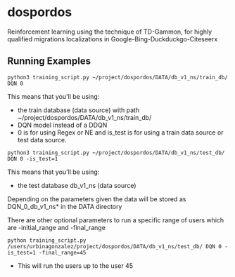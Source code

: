 # dospordos
Reinforcement learning using the technique of TD-Gammon, for highly qualified migrations localizations in Google-Bing-Duckduckgo-Citeseerx

## Running Examples 

`python3 training_script.py ~/project/dospordos/DATA/db_v1_ns/train_db/ DQN 0 `

This means that you'll be using:
 - the train database (data source) with path ~/project/dospordos/DATA/db_v1_ns/train_db/ 
 - DQN model instead of a DDQN
  - 0 is for using Regex or NE and is_test is for using a train data source or test data source. 
 
 
 `python3 training_script.py ~/project/dospordos/DATA/db_v1_ns/test_db/ DQN 0 -is_test=1`
 
This means that you'll be using:
 - the test database db_v1_ns (data source)

Depending on the parameters given the data will be stored as DQN_0_db_v1_ns* in the
DATA directory

There are other optional parameters to run a specific range of users
which are -initial_range and -final_range

`python training_script.py /users/urbinagonzalez/project/dospordos/DATA/db_v1_ns/test_db/ DQN 0 -is_test=1 -final_range=45`

- This will run the users up to the user 45

